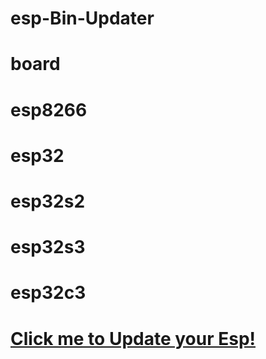 # esp-Bin-Updater
# board

# esp8266
# esp32
# esp32s2
# esp32s3
# esp32c3

# [Click me to Update your Esp!](https://mugiwara-v2.github.io/esp32-s2-Bin-Updater/)

